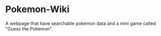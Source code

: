 # Pokemon-Wiki
A webpage that have searchable pokemon data and a mini game called "Guess the Pokemon".
